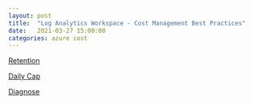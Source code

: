 ```yaml
---
layout: post
title:  "Log Analytics Workspace - Cost Management Best Practices"
date:   2021-03-27 15:00:00
categories: azure cost
---
```


[Retention](https://docs.microsoft.com/en-us/azure/azure-monitor/logs/manage-cost-storage#change-the-data-retention-period)

[Daily Cap](https://docs.microsoft.com/en-us/azure/azure-monitor/logs/manage-cost-storage#manage-your-maximum-daily-data-volume)

[Diagnose](https://docs.microsoft.com/en-us/azure/azure-monitor/logs/manage-cost-storage#understanding-ingested-data-volume)
